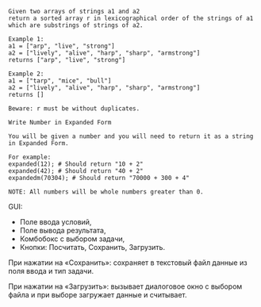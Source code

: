 ```
Given two arrays of strings a1 and a2 
return a sorted array r in lexicographical order of the strings of a1 
which are substrings of strings of a2.

Example 1:
a1 = ["arp", "live", "strong"]
a2 = ["lively", "alive", "harp", "sharp", "armstrong"]
returns ["arp", "live", "strong"]

Example 2:
a1 = ["tarp", "mice", "bull"]
a2 = ["lively", "alive", "harp", "sharp", "armstrong"]
returns []

Beware: r must be without duplicates.
```

```
Write Number in Expanded Form

You will be given a number and you will need to return it as a string in Expanded Form. 

For example:
expanded(12); # Should return "10 + 2"
expanded(42); # Should return "40 + 2"
expandedm(70304); # Should return "70000 + 300 + 4"

NOTE: All numbers will be whole numbers greater than 0.
```

GUI:
* Поле ввода условий,
* Поле вывода результата,
* Комбобокс с выбором задачи,
* Кнопки: Посчитать, Сохранить, Загрузить.

При нажатии на «Сохранить»: сохраняет в текстовый файл данные из поля
ввода и тип задачи.

При нажатии на «Загрузить»: вызывает диалоговое окно с выбором файла и
при выборе загружает данные и считывает.
